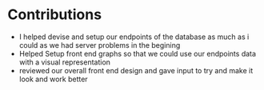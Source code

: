 # Contributions 
- I helped devise and setup our endpoints of the database as much as i could as we had server problems in the begining 
- Helped Setup front end graphs so that we could use our endpoints data with a visual representation
- reviewed our overall front end design and gave input to try and make it look and work better